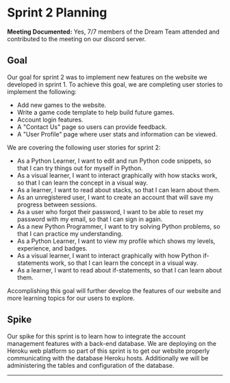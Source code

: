 # Sprint 2 Planning

**Meeting Documented:** Yes, 7/7 members of the Dream Team attended and contributed to the meeting on our discord server.

## Goal
Our goal for sprint 2 was to implement new features on the website we developed in sprint 1. To achieve this goal, we are completing user stories to implement the following:

* Add new games to the website.
* Write a game code template to help build future games.
* Account login features.
* A "Contact Us" page so users can provide feedback.
* A "User Profile" page where user stats and information can be viewed.

We are covering the following user stories for sprint 2:

* As a Python Learner, I want to edit and run Python code snippets, so that I can try things out for myself in Python.
* As a visual learner, I want to interact graphically with how stacks work, so that I can learn the concept in a visual way.
* As a learner, I want to read about stacks, so that I can learn about them.
* As an unregistered user, I want to create an account that will save my progress between sessions.
* As a user who forgot their password, I want to be able to reset my password with my email, so that I can sign in again.
* As a new Python Programmer, I want to try solving Python problems, so that I can practice my understanding.
* As a Python Learner, I want to view my profile which shows my levels, experience, and badges.
* As a visual learner, I want to interact graphically with how Python if-statements work, so that I can learn the concept in a visual way.
* As a learner, I want to read about if-statements, so that I can learn about them.

Accomplishing this goal will further develop the features of our website and more learning topics for our users to explore.

## Spike

Our spike for this sprint is to learn how to integrate the account management features with a back-end database. We are deploying on the Heroku web platform so part of this sprint is to get our website properly communicating with the database Heroku hosts. Additionally we will be administering the tables and configuration of the database.

<hr>
